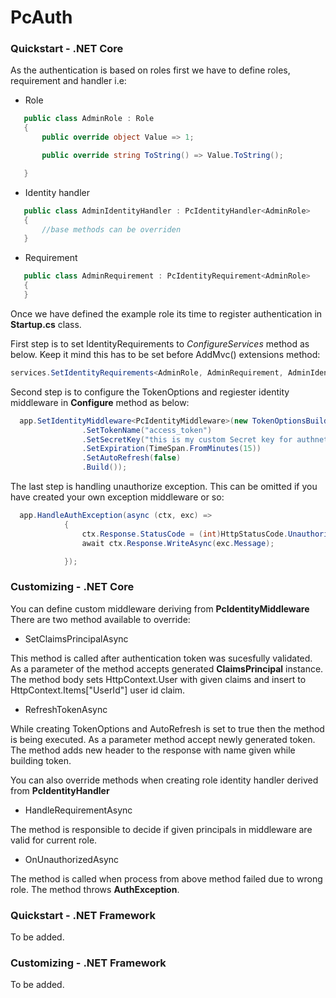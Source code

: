 # PcAuth

### Quickstart - .NET Core


As the authentication is based on roles first we have to define roles, requirement and handler i.e:

* Role

 ```csharp
    public class AdminRole : Role
    {
        public override object Value => 1;

        public override string ToString() => Value.ToString();

    }
 ```
* Identity handler

 ```csharp
    public class AdminIdentityHandler : PcIdentityHandler<AdminRole>
    {
        //base methods can be overriden
    }
 ```

* Requirement

```csharp
   public class AdminRequirement : PcIdentityRequirement<AdminRole>
   {
   }
```

Once we have defined the example role its time to register authentication in **Startup.cs** class.

First step is to set IdentityRequirements to *ConfigureServices* method as below. Keep it mind this has to be set before AddMvc() extensions method:
```csharp
services.SetIdentityRequirements<AdminRole, AdminRequirement, AdminIdentityHandler>(nameof(AdminRequirement));
```

Second step is to configure the TokenOptions and regiester identity middleware in **Configure** method as below:

```csharp
  app.SetIdentityMiddleware<PcIdentityMiddleware>(new TokenOptionsBuilder()
                .SetTokenName("access_token")
                .SetSecretKey("this is my custom Secret key for authnetication")
                .SetExpiration(TimeSpan.FromMinutes(15))
                .SetAutoRefresh(false)
                .Build());
```

The last step is handling unauthorize exception. This can be omitted if you have created your own exception middleware or so:
```csharp
  app.HandleAuthException(async (ctx, exc) =>
            {
                ctx.Response.StatusCode = (int)HttpStatusCode.Unauthorized;
                await ctx.Response.WriteAsync(exc.Message);

            });
```

### Customizing - .NET Core

You can define custom middleware deriving from **PcIdentityMiddleware**
There are two method available to override:
* SetClaimsPrincipalAsync
 
 This method is called after authentication token was sucesfully validated. As a parameter of the method accepts generated **ClaimsPrincipal** instance. The method body sets HttpContext.User with given claims and insert to HttpContext.Items["UserId"] user id claim.
 
* RefreshTokenAsync

While creating TokenOptions and AutoRefresh is set to true then the method is being executed. As a parameter method accept newly generated token. The method adds new header to the response with name given while building token. 

You can also override methods when creating role identity handler derived from **PcIdentityHandler**

* HandleRequirementAsync

The method is responsible to decide if given principals in middleware are valid for current role.

* OnUnauthorizedAsync

The method is called when process from above method failed due to wrong role. The method throws **AuthException**.


### Quickstart - .NET Framework

To be added.

### Customizing - .NET Framework

To be added.


